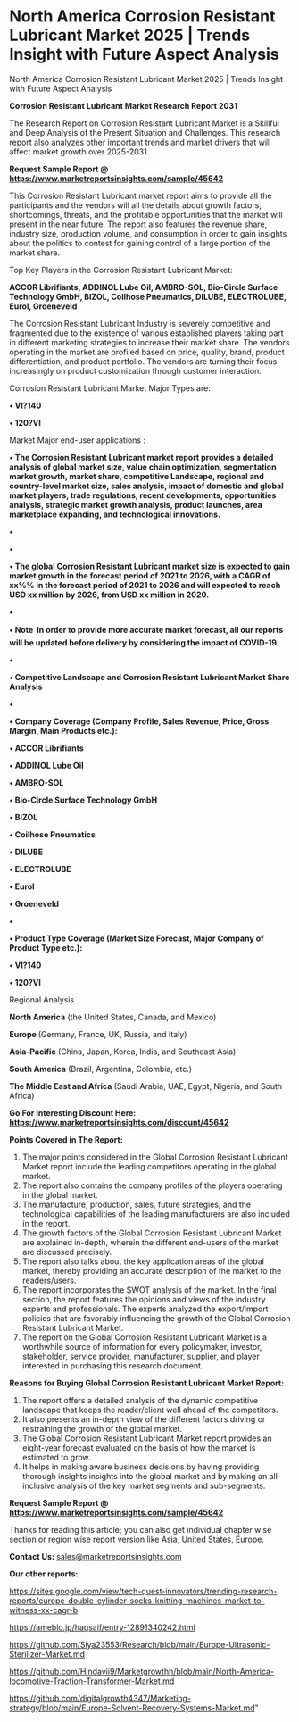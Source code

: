 # North America Corrosion Resistant Lubricant Market 2025 | Trends Insight with Future Aspect Analysis
North America Corrosion Resistant Lubricant Market 2025 | Trends Insight with Future Aspect Analysis

<strong>Corrosion Resistant Lubricant Market Research Report 2031</strong>

The Research Report on Corrosion Resistant Lubricant Market is a Skillful and Deep Analysis of the Present Situation and Challenges. This research report also analyzes other important trends and market drivers that will affect market growth over 2025-2031.

<strong>Request Sample Report @ <a href=https://www.marketreportsinsights.com/sample/45642>https://www.marketreportsinsights.com/sample/45642</a></strong>

This Corrosion Resistant Lubricant market report aims to provide all the participants and the vendors will all the details about growth factors, shortcomings, threats, and the profitable opportunities that the market will present in the near future. The report also features the revenue share, industry size, production volume, and consumption in order to gain insights about the politics to contest for gaining control of a large portion of the market share.

Top Key Players in the Corrosion Resistant Lubricant Market:

<strong>ACCOR Librifiants, ADDINOL Lube Oil, AMBRO-SOL, Bio-Circle Surface Technology GmbH, BIZOL, Coilhose Pneumatics, DILUBE, ELECTROLUBE, Eurol, Groeneveld</strong>

The Corrosion Resistant Lubricant Industry is severely competitive and fragmented due to the existence of various established players taking part in different marketing strategies to increase their market share. The vendors operating in the market are profiled based on price, quality, brand, product differentiation, and product portfolio. The vendors are turning their focus increasingly on product customization through customer interaction.

Corrosion Resistant Lubricant Market Major Types are:

<strong>•  VI?140

•  120?VI</strong>

Market Major end-user applications :

<strong>•  The Corrosion Resistant Lubricant market report provides a detailed analysis of global market size, value chain optimization, segmentation market growth, market share, competitive Landscape, regional and country-level market size, sales analysis, impact of domestic and global market players, trade regulations, recent developments, opportunities analysis, strategic market growth analysis, product launches, area marketplace expanding, and technological innovations.

•  

•  

•  The global Corrosion Resistant Lubricant market size is expected to gain market growth in the forecast period of 2021 to 2026, with a CAGR of xx%% in the forecast period of 2021 to 2026 and will expected to reach USD xx million by 2026, from USD xx million in 2020.

•  

•  Note  In order to provide more accurate market forecast, all our reports will be updated before delivery by considering the impact of COVID-19.

•  

•  Competitive Landscape and Corrosion Resistant Lubricant Market Share Analysis

•  

•  Company Coverage (Company Profile, Sales Revenue, Price, Gross Margin, Main Products etc.): 

•  ACCOR Librifiants

•  ADDINOL Lube Oil

•  AMBRO-SOL

•  Bio-Circle Surface Technology GmbH

•  BIZOL

•  Coilhose Pneumatics

•  DILUBE

•  ELECTROLUBE

•  Eurol

•  Groeneveld

•  

•  Product Type Coverage (Market Size  Forecast, Major Company of Product Type etc.):

•  VI?140

•  120?VI</strong>

Regional Analysis

</u><strong><b>North America</b></strong> (the United States, Canada, and Mexico)

<strong><b>Europe </b></strong>(Germany, France, UK, Russia, and Italy)

<strong><b>Asia-Pacific</b></strong> (China, Japan, Korea, India, and Southeast Asia)

<strong><b>South America</b></strong> (Brazil, Argentina, Colombia, etc.)

<strong><b>The Middle East and Africa</b></strong> (Saudi Arabia, UAE, Egypt, Nigeria, and South Africa)

<strong>Go For Interesting Discount Here: <a href=https://www.marketreportsinsights.com/discount/45642>https://www.marketreportsinsights.com/discount/45642</a></strong>

<strong>Points Covered in The Report:</strong>
<ol>
  <li>The major points considered in the Global Corrosion Resistant Lubricant Market report include the leading competitors operating in the global market.</li>
  <li>The report also contains the company profiles of the players operating in the global market.</li>
  <li>The manufacture, production, sales, future strategies, and the technological capabilities of the leading manufacturers are also included in the report.</li>
  <li>The growth factors of the Global Corrosion Resistant Lubricant Market are explained in-depth, wherein the different end-users of the market are discussed precisely.</li>
  <li>The report also talks about the key application areas of the global market, thereby providing an accurate description of the market to the readers/users.</li>
  <li>The report incorporates the SWOT analysis of the market. In the final section, the report features the opinions and views of the industry experts and professionals. The experts analyzed the export/import policies that are favorably influencing the growth of the Global Corrosion Resistant Lubricant Market.</li>
  <li>The report on the Global Corrosion Resistant Lubricant Market is a worthwhile source of information for every policymaker, investor, stakeholder, service provider, manufacturer, supplier, and player interested in purchasing this research document.</li>
</ol>
<strong>Reasons for Buying Global Corrosion Resistant Lubricant Market Report:</strong>

<ol>
  <li>The report offers a detailed analysis of the dynamic competitive landscape that keeps the reader/client well ahead of the competitors.</li>
  <li>It also presents an in-depth view of the different factors driving or restraining the growth of the global market.</li>
  <li>The Global Corrosion Resistant Lubricant Market report provides an eight-year forecast evaluated on the basis of how the market is estimated to grow.</li>
  <li>It helps in making aware business decisions by having providing thorough insights insights into the global market and by making an all-inclusive analysis of the key market segments and sub-segments.</li>
</ol>
<strong>Request Sample Report @ <a href=https://www.marketreportsinsights.com/sample/45642>https://www.marketreportsinsights.com/sample/45642</a></strong>


Thanks for reading this article; you can also get individual chapter wise section or region wise report version like Asia, United States, Europe.

<strong>Contact Us:</strong>
sales@marketreportsinsights.com

<strong>Our other reports:</strong>

<a href=https://sites.google.com/view/tech-quest-innovators/trending-research-reports/europe-double-cylinder-socks-knitting-machines-market-to-witness-xx-cagr-b>https://sites.google.com/view/tech-quest-innovators/trending-research-reports/europe-double-cylinder-socks-knitting-machines-market-to-witness-xx-cagr-b</a>

<a href=https://ameblo.jp/haqsaif/entry-12891340242.html>https://ameblo.jp/haqsaif/entry-12891340242.html</a>

<a href=https://github.com/Siya23553/Research/blob/main/Europe-Ultrasonic-Sterilizer-Market.md>https://github.com/Siya23553/Research/blob/main/Europe-Ultrasonic-Sterilizer-Market.md</a>

<a href=https://github.com/Hindavii9/Marketgrowthh/blob/main/North-America-locomotive-Traction-Transformer-Market.md>https://github.com/Hindavii9/Marketgrowthh/blob/main/North-America-locomotive-Traction-Transformer-Market.md</a>

<a href=https://github.com/digitalgrowth4347/Marketing-strategy/blob/main/Europe-Solvent-Recovery-Systems-Market.md>https://github.com/digitalgrowth4347/Marketing-strategy/blob/main/Europe-Solvent-Recovery-Systems-Market.md</a>"
